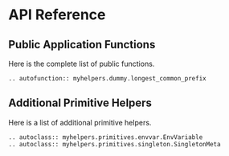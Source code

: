 # API Reference

## Public Application Functions

Here is the complete list of public functions.

```{eval-rst}
.. autofunction:: myhelpers.dummy.longest_common_prefix
```

## Additional Primitive Helpers

Here is a list of additional primitive helpers.

```{eval-rst}
.. autoclass:: myhelpers.primitives.envvar.EnvVariable
.. autoclass:: myhelpers.primitives.singleton.SingletonMeta
```
